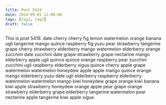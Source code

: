 ```yaml
---
title: Post 5419
date: 2024-09-01 12:00:00
tags: [tag1, tag2]
draft: false
---
```

This is post 5419.
date
cherry
cherry
fig
lemon
watermelon
orange
banana
ugli
tangerine
mango
quince
raspberry
fig
yuzu
pear
strawberry
tangerine
grape
cherry
strawberry
elderberry
mango
watermelon
elderberry
orange
zucchini
date
zucchini
date
grape
strawberry
grape
nectarine
mango
elderberry
apple
ugli
quince
quince
orange
raspberry
pear
zucchini
zucchini
ugli
raspberry
elderberry
xigua
quince
cherry
apple
grape
watermelon
watermelon
honeydew
apple
apple
mango
quince
orange
mango
elderberry
yuzu
date
ugli
elderberry
raspberry
elderberry
watermelon
watermelon
mango
kiwi
honeydew
grape
orange
kiwi
banana
kiwi
apple
strawberry
honeydew
orange
apple
pear
grape
orange
strawberry
elderberry
grape
elderberry
tangerine
watermelon
pear
nectarine
apple
tangerine
kiwi
apple
xigua
